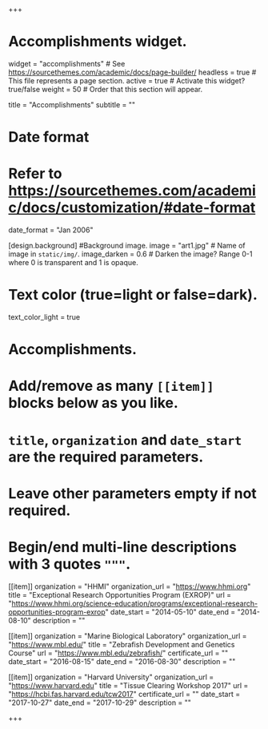 +++
# Accomplishments widget.
widget = "accomplishments"  # See https://sourcethemes.com/academic/docs/page-builder/
headless = true  # This file represents a page section.
active = true  # Activate this widget? true/false
weight = 50  # Order that this section will appear.

title = "Accomplish&shy;ments"
subtitle = ""

# Date format
#   Refer to https://sourcethemes.com/academic/docs/customization/#date-format
date_format = "Jan 2006"

[design.background]
#Background image.
image = "art1.jpg"  # Name of image in `static/img/`.
image_darken = 0.6  # Darken the image? Range 0-1 where 0 is transparent and 1 is opaque.

# Text color (true=light or false=dark).
  text_color_light = true 

# Accomplishments.
#   Add/remove as many `[[item]]` blocks below as you like.
#   `title`, `organization` and `date_start` are the required parameters.
#   Leave other parameters empty if not required.
#   Begin/end multi-line descriptions with 3 quotes `"""`.

[[item]]
  organization = "HHMI"
  organization_url = "https://www.hhmi.org"
  title = "Exceptional Research Opportunities Program (EXROP)"
  url = "https://www.hhmi.org/science-education/programs/exceptional-research-opportunities-program-exrop"
  date_start = "2014-05-10"
  date_end = "2014-08-10"
  description = ""

[[item]]
  organization = "Marine Biological Laboratory"
  organization_url = "https://www.mbl.edu/"
  title = "Zebrafish Development and Genetics Course"
  url = "https://www.mbl.edu/zebrafish/"
  certificate_url = ""
  date_start = "2016-08-15"
  date_end = "2016-08-30"
  description = ""
  
[[item]]
  organization = "Harvard University"
  organization_url = "https://www.harvard.edu"
  title = "Tissue Clearing Workshop 2017"
  url = "https://hcbi.fas.harvard.edu/tcw2017"
  certificate_url = ""
  date_start = "2017-10-27"
  date_end = "2017-10-29"
  description = ""

+++

